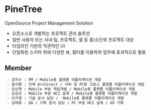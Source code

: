 PineTree
=========

OpenSource Project Management Solution

  - 오픈소스로 개발하는 프로젝트 관리 솔루션
  - 일반 사용자 또는 사내 팀, 프로젝트, 셀 등 중/소단위 프로젝트 대상
  - 타임라인 기반의 직관적인 UI
  - 단일화된 스키마 위에 다양한 뷰, 필터를 이용하여 업무에 효과적으로 활용

Member
--------------
```sh
 - 강지수 : PM / Mobile용 플랫폼 어플리케이션 개발
 - 윤지환 : 전체 Architect / 서버 및 PC용 크로스 플랫폼 어플리케이션 개발
 - 강신혁 : Mobile 부분 책임개발 / Mobile용 플랫폼 어플리케이션 개발
 - 김승은 : Mobile 부분 HCI 설계 / Mobile용 플랫폼 어플리케이션 개발 
 - 이가영 : 기술 문서 담당 /  Mobile용 플랫폼 어플리케이션 개발
 - 김태휴 : QA / 기획 문서 담당 / PC 부분 HCI 설계 / UX 기획
```
